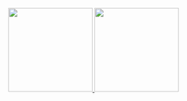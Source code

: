 <p align="center">
<a href="https://github.com/alxtrkhv">
  <img height="170px" src="https://github-readme-stats.vercel.app/api?username=alxtrkhv&theme=vue-dark&include_all_commits=true&count_private=true"/>
  <img height="170px" src="https://github-readme-stats.vercel.app/api/top-langs/?username=alxtrkhv&layout=compact&theme=vue-dark&hide=css,html,shaderlab,hlsl&exclude_repo=dotfiles"/>
</a>
</p>
